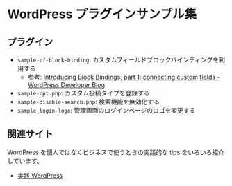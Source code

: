# WordPress プラグインサンプル集

## プラグイン

- `sample-cf-block-binding`: カスタムフィールドブロックバインディングを利用する
    - 参考: [Introducing Block Bindings, part 1: connecting custom fields – WordPress Developer Blog](https://developer.wordpress.org/news/2024/02/20/introducing-block-bindings-part-1-connecting-custom-fields/)
- `sample-cpt.php`: カスタム投稿タイプを登録する
- `sample-disable-search.php`: 検索機能を無効化する
- `sample-login-logo`: 管理画面のログインページのロゴを変更する

## 関連サイト

WordPress を個人ではなくビジネスで使うときの実践的な tips をいろいろ紹介しています。

- [実践 WordPress](https://wordpress.dyno.design/)
